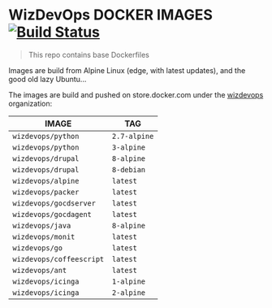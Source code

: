 # WizDevOps DOCKER IMAGES [![Build Status](http://165.227.131.67:8080/buildStatus/icon?job=mao&build=4)](http://165.227.131.67:8080/job/mao/4/)
> This repo contains base Dockerfiles

Images are build from Alpine Linux (edge, with latest updates), and the good old
lazy Ubuntu...

The images are build and pushed on store.docker.com under the [wizdevops][1]
organization:

| IMAGE                    | TAG          |
|--------------------------|--------------|
| `wizdevops/python`       | `2.7-alpine` |
| `wizdevops/python`       | `3-alpine`   |
| `wizdevops/drupal`       | `8-alpine`   |
| `wizdevops/drupal`       | `8-debian`   |
| `wizdevops/alpine`       | `latest`     |
| `wizdevops/packer`       | `latest`     |
| `wizdevops/gocdserver`   | `latest`     |
| `wizdevops/gocdagent`    | `latest`     |
| `wizdevops/java`         | `8-alpine`   |
| `wizdevops/monit`        | `latest`     |
| `wizdevops/go`           | `latest`     |
| `wizdevops/coffeescript` | `latest`     |
| `wizdevops/ant`          | `latest`     |
| `wizdevops/icinga`       | `1-alpine`   |
| `wizdevops/icinga`       | `2-alpine`   |

[1]: https://store.docker.com/search?q=wizdevops&source=community&type=image

